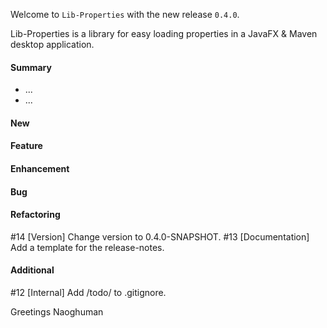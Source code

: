 Welcome to `Lib-Properties` with the new release `0.4.0`.

Lib-Properties is a library for easy loading properties in a JavaFX & Maven 
desktop application.



#### Summary
* ...
* ...



#### New



#### Feature



#### Enhancement



#### Bug



#### Refactoring
#14 [Version] Change version to 0.4.0-SNAPSHOT.
#13 [Documentation] Add a template for the release-notes.



#### Additional
#12 [Internal] Add /todo/ to .gitignore.



Greetings
Naoghuman



[//]: # (Issues which will be integrated in this release)



[//]: # (Links)

